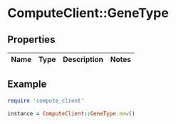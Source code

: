 # ComputeClient::GeneType

## Properties

| Name | Type | Description | Notes |
| ---- | ---- | ----------- | ----- |

## Example

```ruby
require 'compute_client'

instance = ComputeClient::GeneType.new()
```

